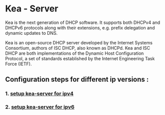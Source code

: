 # Kea - Server

Kea is the next generation of DHCP software. It supports both DHCPv4 and DHCPv6 protocols along with their extensions, e.g. prefix delegation and dynamic updates to DNS.

Kea is an open-source DHCP server developed by the Internet Systems Consortium, authors of ISC DHCP, also known as DHCPd. Kea and ISC DHCP are both implementations of the Dynamic Host Configuration Protocol, a set of standards established by the Internet Engineering Task Force (IETF).

## Configuration steps for different ip versions :

### 1. [setup kea-server for ipv4](steps_ipv4_setup.md)

### 2. [setup kea-server for ipv6](steps_ipv6_setup.md)
